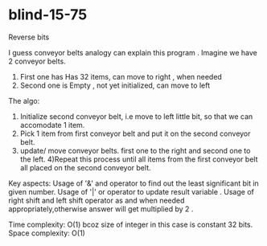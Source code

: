 # blind-15-75
Reverse bits

I guess conveyor belts analogy can explain this program .
Imagine we have 2 conveyor belts.
1) First one has Has 32 items, can move to right , when needed
2) Second one is Empty , not yet initialized, can move to left

The algo:
1) Initialize second conveyor belt, i.e move to left little bit, so that we can accomodate 1 item.
2) Pick 1 item from first conveyor belt and put it on the second conveyor belt.
3) update/ move conveyor belts. first one to the right and second one to the left.
4)Repeat this process until all items from the first conveyor belt all placed on the second conveyor belt.

Key aspects:
Usage of '&' and operator to find out the least significant bit in given number.
Usage of '|' or operator to update result variable .
Usage of right shift and left shift operator as and when needed appropriately,otherwise answer will get multiplied by 2 .

Time complexity: O(1)  bcoz size of integer in this case is constant 32 bits.
Space complexity: O(1)
